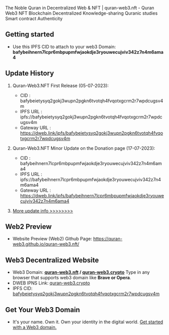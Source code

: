 The Noble Quran in Decentralized Web &amp; NFT | quran-web3.nft - Quran Web3 NFT Blockchain Decentralized Knowledge-sharing Quranic studies Smart contract Authenticity

## Getting started
*  Use this IPFS CID to attach to your web3 Domain: <b>bafybeihnern7lcpr6mbpupmfwjaokdje3ryouwecujviv342z7n4m6ama4</b>

## Update History
1.  Quran-Web3.NFT First Release (05-07-2023):
    *  CID             : bafybeietysyq2gokj3wupn2pgkn6tvotqh4fvqotxgcrm2r7wpdcugsv4m
    *  IPFS URL        : ipfs://bafybeietysyq2gokj3wupn2pgkn6tvotqh4fvqotxgcrm2r7wpdcugsv4m
    *  Gateway URL     : https://dweb.link/ipfs/bafybeietysyq2gokj3wupn2pgkn6tvotqh4fvqotxgcrm2r7wpdcugsv4m

2.  Quran-Web3.NFT Minor Update on the Donation page (17-07-2023):
    *  CID             : bafybeihnern7lcpr6mbpupmfwjaokdje3ryouwecujviv342z7n4m6ama4
    *  IPFS URL        : ipfs://bafybeihnern7lcpr6mbpupmfwjaokdje3ryouwecujviv342z7n4m6ama4
    *  Gateway URL     : https://dweb.link/ipfs/bafybeihnern7lcpr6mbpupmfwjaokdje3ryouwecujviv342z7n4m6ama4

3.  <a href="https://github.com/quran-web3/quran-web3.nft/releases">More update info >>>>>>>></a>

## Web2 Preview
*  Website Preview (Web2) Github Page: <a href="https://quran-web3.github.io/quran-web3.nft/">https://quran-web3.github.io/quran-web3.nft/</a>

## Web3 Decentralized Website
*  Web3 Domain: <b><u>quran-web3.nft</u> / <u>quran-web3.crypto</u></b> Type in any browser that supports web3 domain like <b>Brave or Opera</b>.
*  DWEB IPNS Link: <a href="https://dweb.link/ipns/quran-web3.crypto"> quran-web3.crypto </a>
*  IPFS CID: <a href="https://bafybeihnern7lcpr6mbpupmfwjaokdje3ryouwecujviv342z7n4m6ama4.ipfs.dweb.link/">bafybeietysyq2gokj3wupn2pgkn6tvotqh4fvqotxgcrm2r7wpdcugsv4m</a>

## Get Your Web3 Domain
*  It's your name. Own it. Own your identity in the digital world. <a href="https://unstoppabledomains.com/?ref=0292cd8075b549e" target="_blank">Get started with a Web3 domain.</a>
